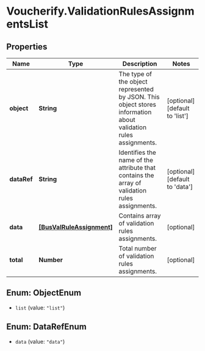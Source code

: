 # Voucherify.ValidationRulesAssignmentsList

## Properties

Name | Type | Description | Notes
------------ | ------------- | ------------- | -------------
**object** | **String** | The type of the object represented by JSON. This object stores information about validation rules assignments. | [optional] [default to &#39;list&#39;]
**dataRef** | **String** | Identifies the name of the attribute that contains the array of validation rules assignments. | [optional] [default to &#39;data&#39;]
**data** | [**[BusValRuleAssignment]**](BusValRuleAssignment.md) | Contains array of validation rules assignments. | [optional] 
**total** | **Number** | Total number of validation rules assignments. | [optional] 



## Enum: ObjectEnum


* `list` (value: `"list"`)





## Enum: DataRefEnum


* `data` (value: `"data"`)




